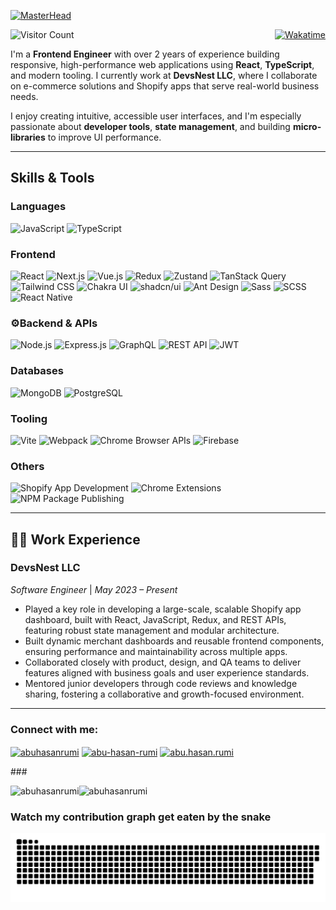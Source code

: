 [![MasterHead](https://i.imgur.com/MT7mAta.png)](https:www.abuhasanrumi.com)

<div style="display: flex; justify-content: space-between;">
  <img src="https://komarev.com/ghpvc/?username=abuhasanrumi&style=for-the-badge&color=green" alt="Visitor Count" />
  <a href="https://wakatime.com/@7af46feb-9d95-4ee5-ace2-c27b07d76eab">
    <img src="https://wakatime.com/badge/user/7af46feb-9d95-4ee5-ace2-c27b07d76eab.svg?style=for-the-badge" alt="Wakatime" />
  </a>
</div>



I'm a **Frontend Engineer** with over 2 years of experience building responsive, high-performance web applications using **React**, **TypeScript**, and modern tooling. I currently work at **DevsNest LLC**, where I collaborate on e-commerce solutions and Shopify apps that serve real-world business needs.

I enjoy creating intuitive, accessible user interfaces, and I'm especially passionate about **developer tools**, **state management**, and building **micro-libraries** to improve UI performance.

---

## Skills & Tools

### Languages
<p>
  <img src="https://img.shields.io/badge/JavaScript-ES6+-F7DF1E?style=for-the-badge&logo=javascript&logoColor=black" alt="JavaScript" />
  <img src="https://img.shields.io/badge/TypeScript-007ACC?style=for-the-badge&logo=typescript&logoColor=white" alt="TypeScript" />
</p>

### Frontend
<p>
  <img src="https://img.shields.io/badge/React-20232A?style=for-the-badge&logo=react&logoColor=61DAFB" alt="React" />
  <img src="https://img.shields.io/badge/Next.js-000000?style=for-the-badge&logo=nextdotjs&logoColor=white" alt="Next.js" />
  <img src="https://img.shields.io/badge/Vue.js-35495E?style=for-the-badge&logo=vue.js&logoColor=4FC08D" alt="Vue.js" />
  <img src="https://img.shields.io/badge/Redux-593D88?style=for-the-badge&logo=redux&logoColor=white" alt="Redux" />
  <img src="https://img.shields.io/badge/Zustand-000000?style=for-the-badge&logo=Zustand&logoColor=white" alt="Zustand" />
  <img src="https://img.shields.io/badge/TanStack_Query-FF4154?style=for-the-badge&logo=reactquery&logoColor=white" alt="TanStack Query" />
  <img src="https://img.shields.io/badge/Tailwind_CSS-38B2AC?style=for-the-badge&logo=tailwind-css&logoColor=white" alt="Tailwind CSS" />
  <img src="https://img.shields.io/badge/Chakra_UI-319795?style=for-the-badge&logo=chakraui&logoColor=white" alt="Chakra UI" />
  <img src="https://img.shields.io/badge/shadcn/ui-000000?style=for-the-badge&logo=vercel&logoColor=white" alt="shadcn/ui" />
  <img src="https://img.shields.io/badge/Ant_Design-0170FE?style=for-the-badge&logo=antdesign&logoColor=white" alt="Ant Design" />
  <img src="https://img.shields.io/badge/Sass-CC6699?style=for-the-badge&logo=sass&logoColor=white" alt="Sass" />
  <img src="https://img.shields.io/badge/SCSS-CC6699?style=for-the-badge&logo=sass&logoColor=white" alt="SCSS" />
  <img src="https://img.shields.io/badge/React_Native-20232A?style=for-the-badge&logo=react&logoColor=61DAFB" alt="React Native" />
</p> 

### ⚙Backend & APIs
<p>
  <img src="https://img.shields.io/badge/Node.js-339933?style=for-the-badge&logo=nodedotjs&logoColor=white" alt="Node.js" />
  <img src="https://img.shields.io/badge/Express.js-000000?style=for-the-badge&logo=express&logoColor=white" alt="Express.js" />
  <img src="https://img.shields.io/badge/GraphQL-E10098?style=for-the-badge&logo=graphql&logoColor=white" alt="GraphQL" />
  <img src="https://img.shields.io/badge/REST_API-25A162?style=for-the-badge&logo=fastapi&logoColor=white" alt="REST API" />
  <img src="https://img.shields.io/badge/JWT-000000?style=for-the-badge&logo=JSON%20web%20tokens&logoColor=white" alt="JWT" />
</p>

### Databases
<p>
  <img src="https://img.shields.io/badge/MongoDB-4EA94B?style=for-the-badge&logo=mongodb&logoColor=white" alt="MongoDB" />
  <img src="https://img.shields.io/badge/PostgreSQL-316192?style=for-the-badge&logo=postgresql&logoColor=white" alt="PostgreSQL" />
</p>

### Tooling
<p>
  <img src="https://img.shields.io/badge/Vite-646CFF?style=for-the-badge&logo=vite&logoColor=white" alt="Vite" />
  <img src="https://img.shields.io/badge/Webpack-8DD6F9?style=for-the-badge&logo=webpack&logoColor=black" alt="Webpack" />
  <img src="https://img.shields.io/badge/Chrome_Browser_APIs-5F6368?style=for-the-badge&logo=googlechrome&logoColor=white" alt="Chrome Browser APIs" />
  <img src="https://img.shields.io/badge/Firebase-FFCA28?style=for-the-badge&logo=firebase&logoColor=black" alt="Firebase" />
</p>

### Others
<p>
  <img src="https://img.shields.io/badge/Shopify_App_Dev-96bf48?style=for-the-badge&logo=shopify&logoColor=white" alt="Shopify App Development" />
  <img src="https://img.shields.io/badge/Chrome_Extensions-4285F4?style=for-the-badge&logo=googlechrome&logoColor=white" alt="Chrome Extensions" />
  <img src="https://img.shields.io/badge/NPM_Packages-CC3534?style=for-the-badge&logo=npm&logoColor=white" alt="NPM Package Publishing" />
</p>

---

## 🧑‍💻 Work Experience

### **DevsNest LLC**  
*Software Engineer* | *May 2023 – Present*  
- Played a key role in developing a large-scale, scalable Shopify app dashboard, built with React, JavaScript, Redux, and REST APIs, featuring robust state management and modular architecture.
- Built dynamic merchant dashboards and reusable frontend components, ensuring performance and maintainability across multiple apps.
- Collaborated closely with product, design, and QA teams to deliver features aligned with business goals and user experience standards.
- Mentored junior developers through code reviews and knowledge sharing, fostering a collaborative and growth-focused environment.

---

<h3 align="left">Connect with me:</h3>
<p align="left">
<a href="https://dev.to/abuhasanrumi" target="blank"><img align="center" src="https://raw.githubusercontent.com/rahuldkjain/github-profile-readme-generator/master/src/images/icons/Social/devto.svg" alt="abuhasanrumi" height="30" width="40" /></a>
<a href="https://linkedin.com/in/abu-hasan-rumi" target="blank"><img align="center" src="https://raw.githubusercontent.com/rahuldkjain/github-profile-readme-generator/master/src/images/icons/Social/linked-in-alt.svg" alt="abu-hasan-rumi" height="30" width="40" /></a>
<a href="https://fb.com/abu.hasan.rumi" target="blank"><img align="center" src="https://raw.githubusercontent.com/rahuldkjain/github-profile-readme-generator/master/src/images/icons/Social/facebook.svg" alt="abu.hasan.rumi" height="30" width="40" /></a>
</p>
###

<p><img align="left" src="https://github-readme-stats.vercel.app/api?username=abuhasanrumi&count_private=true&show_icons=true&include_all_commits=true&theme=vue-dark&hide_border=true" alt="abuhasanrumi" /></p>

<p>
  <img src="https://github-readme-streak-stats.herokuapp.com/?user=abuhasanrumi&theme=vue-dark&hide_border=true" alt="abuhasanrumi" />  
</p>

### Watch my contribution graph get eaten by the snake

![](https://raw.githubusercontent.com/CompetitiveLin/Snake-in-Contribution-Grid/output/github-contribution-grid-snake.svg)
